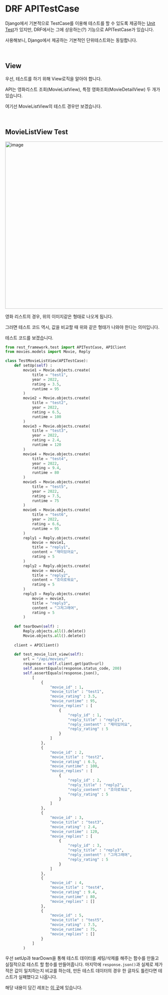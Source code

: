 # DRF APITestCase


Django에서 기본적으로 TestCase를 이용해 테스트를 할 수 있도록 제공하는 [Unit Test](https://docs.djangoproject.com/en/4.0/topics/testing/overview/)가 있지만, DRF에서는 그에 상응하는(?) 기능으로 APITestCase가 있습니다.

사용해보니, Django에서 제공하는 기본적인 단위테스트와는 동일합니다.

<br>

## View

우선, 테스트를 하기 위해 View로직을 알아야 합니다.

API는 영화리스트 조회(MovieListView), 특정 영화조회(MovieDetailView) 두 개가 있습니다.

여기선 MovieListView의 테스트 경우만 보겠습니다.

<br>

## MovieListView Test

<img width="534" alt="image" src="https://user-images.githubusercontent.com/88086271/171335274-bd5f5e45-eb39-4681-806c-d7bc91e4037e.png">

영화 리스트의 경우, 위의 이미지같은 형태로 나오게 됩니다.

그러면 테스트 코드 역시, 값을 비교할 때 위와 같은 형태가 나와야 한다는 의미입니다.

테스트 코드를 보겠습니다.

```python
from rest_framework.test import APITestCase, APIClient
from movies.models import Movie, Reply

class TestMovieListView(APITestCase):
    def setUp(self) :
        movie1 = Movie.objects.create(
            title = "test1",
            year = 2022,
            rating = 3.5,
            runtime = 95
        )
        movie2 = Movie.objects.create(
            title = "test2",
            year = 2022,
            rating = 6.5,
            runtime = 100
        )
        movie3 = Movie.objects.create(
            title = "test3",
            year = 2022,
            rating = 2.4,
            runtime = 120
        )
        movie4 = Movie.objects.create(
            title = "test4",
            year = 2022,
            rating = 9.4,
            runtime = 80
        )
        movie5 = Movie.objects.create(
            title = "test5",
            year = 2022,
            rating = 7.5,
            runtime = 75
        )
        movie6 = Movie.objects.create(
            title = "test6",
            year = 2022,
            rating = 6.6,
            runtime = 95
        )
        reply1 = Reply.objects.create(
            movie = movie1,
            title = "reply1",
            content = "재미있어요",
            rating = 5
        )
        reply2 = Reply.objects.create(
            movie = movie2,
            title = "reply2",
            content = "흐이로워요",
            rating = 5
        )
        reply3 = Reply.objects.create(
            movie = movie3,
            title = "reply3",
            content = "그저그래여",
            rating = 5
        ) 
        
    def tearDown(self) :
        Reply.objects.all().delete()
        Movie.objects.all().delete()
        
    client = APIClient()
    
    def test_movie_list_view(self):
        url = "/api/movies/"
        response = self.client.get(path=url)
        self.assertEquals(response.status_code, 200)
        self.assertEquals(response.json(),
            [
                {
                    "movie_id" : 1,
                    "movie_title" : "test1",
                    "movie_rating" : 3.5,
                    "movie_runtime" : 95,
                    "movie_replies" : [
                        {
                            "reply_id" : 1,
                            "reply_title" : "reply1",
                            "reply_content" : "재미있어요",
                            "reply_rating" : 5
                        }
                    ]
                },
                {
                    "movie_id" : 2,
                    "movie_title" : "test2",
                    "movie_rating" : 6.5,
                    "movie_runtime" : 100,
                    "movie_replies" : [
                        {
                            "reply_id" : 2,
                            "reply_title" : "reply2",
                            "reply_content" : "흐이로워요",
                            "reply_rating" : 5
                        }
                    ]
                },
                {
                    "movie_id" : 3,
                    "movie_title" : "test3",
                    "movie_rating" : 2.4,
                    "movie_runtime" : 120,
                    "movie_replies" : [
                        {
                            "reply_id" : 3,
                            "reply_title" : "reply3",
                            "reply_content" : "그저그래여",
                            "reply_rating" : 5
                        }
                    ]
                },
                {
                    "movie_id" : 4,
                    "movie_title" : "test4",
                    "movie_rating" : 9.4,
                    "movie_runtime" : 80,
                    "movie_replies" : []
                },
                {
                    "movie_id" : 5,
                    "movie_title" : "test5",
                    "movie_rating" : 7.5,
                    "movie_runtime" : 75,
                    "movie_replies" : []
                }
            ]
        )
```

우선 setUp과 tearDown을 통해 테스트 데이터를 세팅/삭제를 해주는 함수를 만들고 실질적으로 테스트 할 함수를 만들어줍니다.
마지막에  ```response.json()```과 실제로 제가 적은 값이 일치하는지 비교를 하는데, 만든 테스트 데이터의 경우 한 글자도 틀린다면 테스트가 실패했다고 나옵니다.

해당 내용이 담긴 레포는 [이 곳](https://github.com/leeky940926/dockers)에 있습니다.
